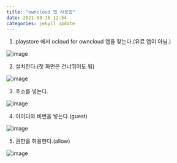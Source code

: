 ```yaml
---
title: "owncloud 앱 사용법"
date: 2021-08-16 12:54
categories: jekyll update
---
```

1. playstore 에서 ocloud for owncloud 앱을 찾는다.(유료 앱이 아님.)

![image](http://zipnumsa.github.io/media/ow01.jpg)

2. 설치한다.(첫 화면은 건너뛰어도 됨)

![image](http://zipnumsa.github.io/media/ow02.jpg)

3. 주소를 넣는다.

![image](http://zipnumsa.github.io/media/ow03.jpg)

4. 아이디와 비번을 넣는다.(guest)

![image](http://zipnumsa.github.io/media/ow04.jpg)

5. 권한을 허용한다.(allow)

![image](http://zipnumsa.github.io/media/ow05.jpg)
